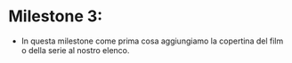 # Milestone 3:

- In questa milestone come prima cosa aggiungiamo la copertina del film o della serie
al nostro elenco.


